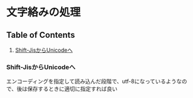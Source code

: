 # 文字絡みの処理

## Table of Contents
1. [Shift-JisからUnicodeへ](#shift-jisからunicodeへ)


### Shift-JisからUnicodeへ
エンコーディングを指定して読み込んだ段階で、utf-8になっているようなので、後は保存するときに適切に指定すれば良い
